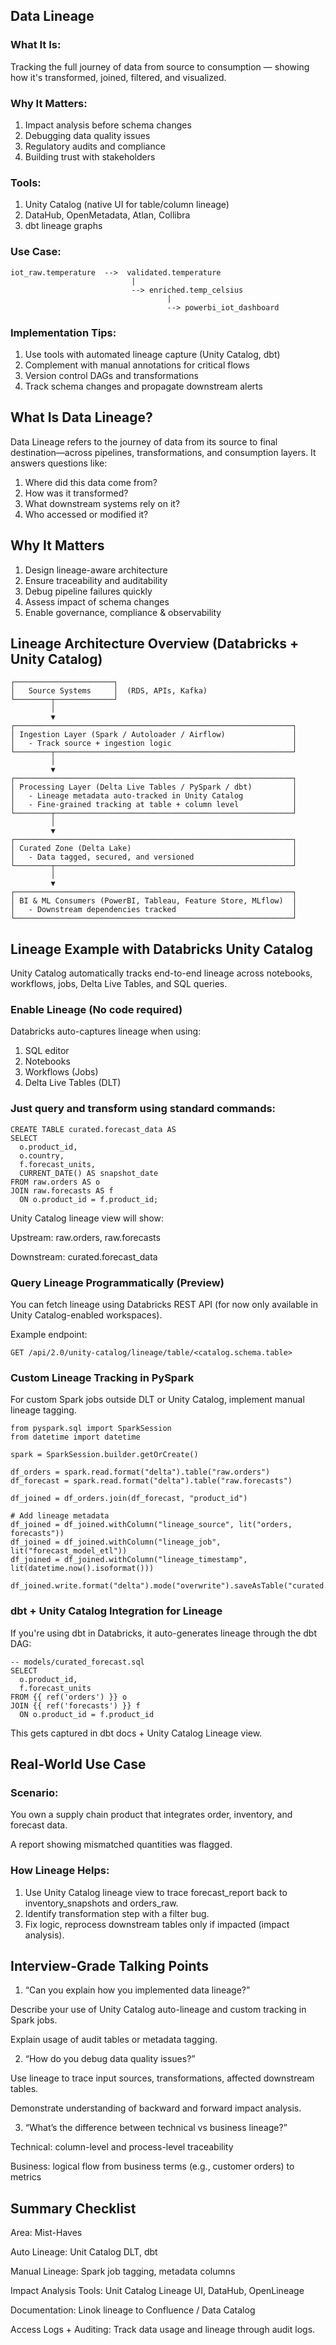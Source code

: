 ## Data Lineage

### What It Is:
Tracking the full journey of data from source to consumption — showing how it's transformed, joined, filtered, and visualized.

### Why It Matters:

1. Impact analysis before schema changes
2. Debugging data quality issues
3. Regulatory audits and compliance
4. Building trust with stakeholders

### Tools:

1. Unity Catalog (native UI for table/column lineage)
2. DataHub, OpenMetadata, Atlan, Collibra
3. dbt lineage graphs

### Use Case:

```
iot_raw.temperature  -->  validated.temperature
                           |
                           --> enriched.temp_celsius
                                   |
                                   --> powerbi_iot_dashboard
```

### Implementation Tips:

1. Use tools with automated lineage capture (Unity Catalog, dbt)
2. Complement with manual annotations for critical flows
3. Version control DAGs and transformations
4. Track schema changes and propagate downstream alerts

## What Is Data Lineage?

Data Lineage refers to the journey of data from its source to final destination—across pipelines, transformations, and consumption layers. It answers questions like:

1. Where did this data come from?
2. How was it transformed?
3. What downstream systems rely on it?
4. Who accessed or modified it?

## Why It Matters

1. Design lineage-aware architecture
2. Ensure traceability and auditability
3. Debug pipeline failures quickly
4. Assess impact of schema changes
5. Enable governance, compliance & observability

## Lineage Architecture Overview (Databricks + Unity Catalog)
```
┌──────────────────────┐
│   Source Systems     │  (RDS, APIs, Kafka)
└────────┬─────────────┘
         │
         ▼
┌──────────────────────────────────────────────────────────────┐
│ Ingestion Layer (Spark / Autoloader / Airflow)               │
│   - Track source + ingestion logic                           │
└────────┬─────────────────────────────────────────────────────┘
         │
         ▼
┌──────────────────────────────────────────────────────────────┐
│ Processing Layer (Delta Live Tables / PySpark / dbt)         │
│   - Lineage metadata auto-tracked in Unity Catalog           │
│   - Fine-grained tracking at table + column level            │
└────────┬─────────────────────────────────────────────────────┘
         │
         ▼
┌──────────────────────────────────────────────────────────────┐
│ Curated Zone (Delta Lake)                                    │
│   - Data tagged, secured, and versioned                      │
└────────┬─────────────────────────────────────────────────────┘
         │
         ▼
┌──────────────────────────────────────────────────────────────┐
│ BI & ML Consumers (PowerBI, Tableau, Feature Store, MLflow)  │
│   - Downstream dependencies tracked                          │
└──────────────────────────────────────────────────────────────┘

```

## Lineage Example with Databricks Unity Catalog

Unity Catalog automatically tracks end-to-end lineage across notebooks, workflows, jobs, Delta Live Tables, and SQL queries.

### Enable Lineage (No code required)

Databricks auto-captures lineage when using:
1. SQL editor
2. Notebooks
3. Workflows (Jobs)
4. Delta Live Tables (DLT)

### Just query and transform using standard commands:
```
CREATE TABLE curated.forecast_data AS
SELECT
  o.product_id,
  o.country,
  f.forecast_units,
  CURRENT_DATE() AS snapshot_date
FROM raw.orders AS o
JOIN raw.forecasts AS f
  ON o.product_id = f.product_id;
```
Unity Catalog lineage view will show:

Upstream: raw.orders, raw.forecasts

Downstream: curated.forecast_data

### Query Lineage Programmatically (Preview)

You can fetch lineage using Databricks REST API (for now only available in Unity Catalog-enabled workspaces).

Example endpoint:
```
GET /api/2.0/unity-catalog/lineage/table/<catalog.schema.table>
```

### Custom Lineage Tracking in PySpark

For custom Spark jobs outside DLT or Unity Catalog, implement manual lineage tagging.
```
from pyspark.sql import SparkSession
from datetime import datetime

spark = SparkSession.builder.getOrCreate()

df_orders = spark.read.format("delta").table("raw.orders")
df_forecast = spark.read.format("delta").table("raw.forecasts")

df_joined = df_orders.join(df_forecast, "product_id")

# Add lineage metadata
df_joined = df_joined.withColumn("lineage_source", lit("orders, forecasts"))
df_joined = df_joined.withColumn("lineage_job", lit("forecast_model_etl"))
df_joined = df_joined.withColumn("lineage_timestamp", lit(datetime.now().isoformat()))

df_joined.write.format("delta").mode("overwrite").saveAsTable("curated.forecast_data")
```

### dbt + Unity Catalog Integration for Lineage

If you're using dbt in Databricks, it auto-generates lineage through the dbt DAG:
```
-- models/curated_forecast.sql
SELECT
  o.product_id,
  f.forecast_units
FROM {{ ref('orders') }} o
JOIN {{ ref('forecasts') }} f
  ON o.product_id = f.product_id
```
This gets captured in dbt docs + Unity Catalog Lineage view.

## Real-World Use Case

### Scenario:

You own a supply chain product that integrates order, inventory, and forecast data.

A report showing mismatched quantities was flagged.

### How Lineage Helps:

1. Use Unity Catalog lineage view to trace forecast_report back to inventory_snapshots and orders_raw.
2. Identify transformation step with a filter bug.
3. Fix logic, reprocess downstream tables only if impacted (impact analysis).

## Interview-Grade Talking Points

1. “Can you explain how you implemented data lineage?”

Describe your use of Unity Catalog auto-lineage and custom tracking in Spark jobs.

Explain usage of audit tables or metadata tagging.

2. “How do you debug data quality issues?”

Use lineage to trace input sources, transformations, affected downstream tables.

Demonstrate understanding of backward and forward impact analysis.

3. “What’s the difference between technical vs business lineage?”

Technical: column-level and process-level traceability

Business: logical flow from business terms (e.g., customer orders) to metrics

## Summary Checklist
Area: Mist-Haves

Auto Lineage: Unit Catalog DLT, dbt

Manual Lineage: Spark job tagging, metadata columns

Impact Analysis Tools: Unit Catalog Lineage UI, DataHub, OpenLineage

Documentation: Linok lineage to Confluence / Data Catalog

Access Logs + Auditing: Track data usage and lineage through audit logs.
